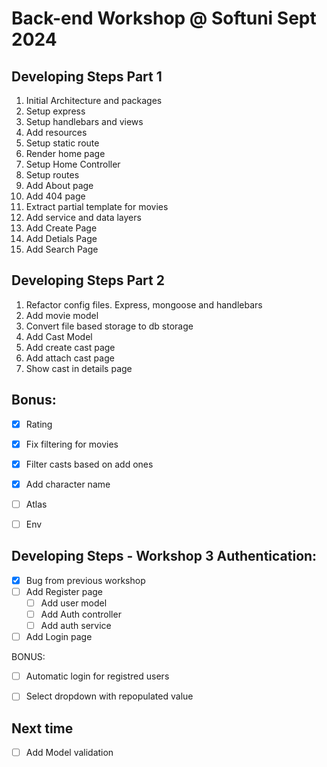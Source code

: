 # Back-end Workshop @ Softuni Sept 2024

## Developing Steps Part 1
1. Initial Architecture and packages
2. Setup express
3. Setup handlebars and views 
4. Add resources
5. Setup static route
6. Render home page
7. Setup Home Controller
8. Setup routes
9. Add About page
10. Add 404 page
11. Extract partial template for movies
12. Add service and data layers
13. Add Create Page 
14. Add Detials Page
15. Add Search Page

## Developing Steps Part 2
1. Refactor config files. Express, mongoose and handlebars
2. Add movie model
3. Convert file based storage to db storage
4. Add Cast Model
5. Add create cast page
6. Add attach cast page
7. Show cast in details page

## Bonus:
 - [x] Rating
 - [x] Fix filtering for movies
 - [x] Filter casts based on add ones
 - [x] Add character name
 - [ ] Atlas
 - [ ] Env


## Developing Steps - Workshop 3 Authentication:
 - [x] Bug from previous workshop
 - [ ] Add Register page
    - [ ] Add user model
    - [ ] Add Auth controller
    - [ ] Add auth service
 - [ ] Add Login page

BONUS: 
 - [ ] Automatic login for registred users
 - [ ] Select dropdown with repopulated value


## Next time 
 - [ ] Add Model validation 